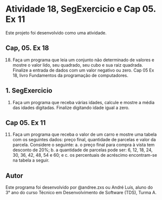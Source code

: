 # Atividade 18, SegExercicio e Cap 05. Ex 11

Este projeto foi desenvolvido como uma atividade.

## Cap, 05. Ex 18

18. Faça um programa que leia um conjunto não determinado de valores e mostre o valor lido, seu quadrado, seu cubo e sua raiz quadrada. Finalize a entrada de dados com um valor negativo ou zero. Cap 05 Ex 18, livro Fundamentos da programação de computadores.

## 1. SegExercicio 

1. Faça um programa que receba várias idades, calcule e mostre a média das idades digitadas. Finalize digitando idade igual a zero. 

## Cap 05. Ex 11
11. Faça um programa que receba o valor de um carro e mostre uma tabela com os seguintes dados: preço
final, quantidade de parcelas e valor da parcela. Considere o seguinte:
a. o preço final para compra à vista tem desconto de 20%;
b. a quantidade de parcelas pode ser: 6, 12, 18, 24, 30, 36, 42, 48, 54 e 60; e
c. os percentuais de acréscimo encontram-se na tabela a seguir.

## Autor

Este programa foi desenvolvido por @andree.zxs ou André Luís, aluno do 3° ano do curso Técnico em Desenvolvimento de Software (TDS), Turma A.


